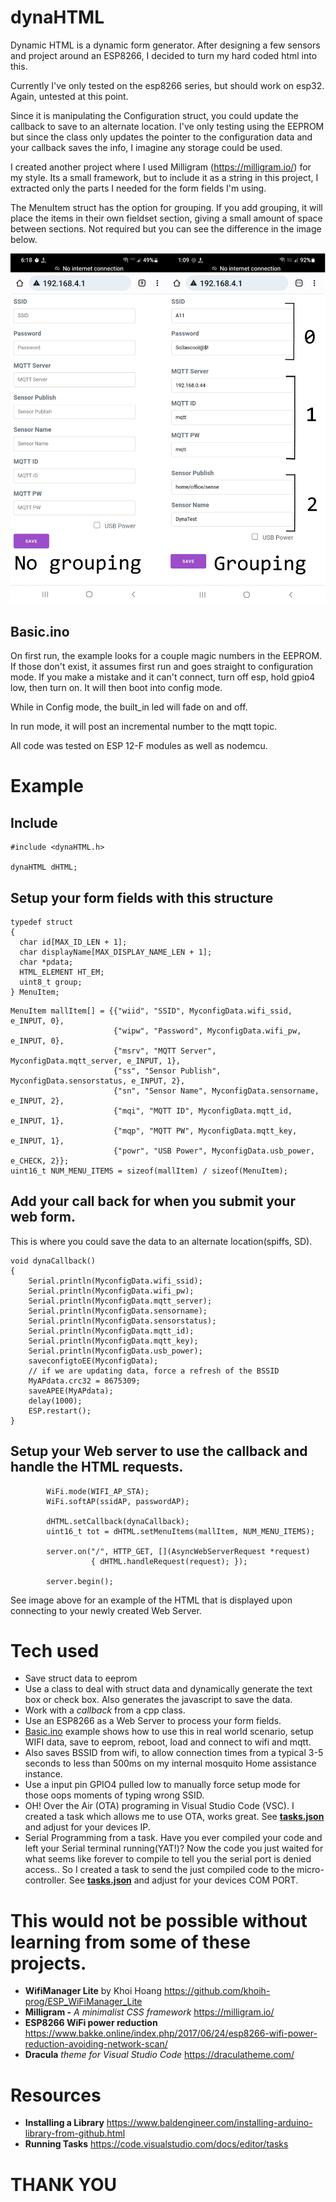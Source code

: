 # dynaHTML

Dynamic HTML is a dynamic form generator. After designing a few sensors and project around an ESP8266, I decided to turn my hard coded html into this.

Currently I've only tested on the esp8266 series, but should work on esp32. Again, untested at this point.

Since it is manipulating the Configuration struct, you could update the callback to save to an alternate location. I've only testing using the EEPROM but since the class only updates the pointer to the configuration data and your callback saves the info, I imagine any storage could be used.

I created another project where I used Milligram (https://milligram.io/) for my style. Its a small framework, but to include it as a string in this project, I extracted only the parts I needed for the form fields I'm using.

The MenuItem struct has the option for grouping. If you add grouping, it will place the items in their own fieldset section, giving a small amount of space between sections. Not required but you can see the difference in the image below.

![Grouping](./assets/dynaHTML_grouping.png)

## Basic.ino

On first run, the example looks for a couple magic numbers in the EEPROM. If those don't exist, it assumes first run and goes straight to configuration mode. If you make a mistake and it can't connect, turn off esp, hold gpio4 low, then turn on. It will then boot into config mode.

While in Config mode, the built_in led will fade on and off.

In run mode, it will post an incremental number to the mqtt topic.

All code was tested on ESP 12-F modules as well as nodemcu.

# Example

## Include

```
#include <dynaHTML.h>

dynaHTML dHTML;
```

## Setup your form fields with this structure

```
typedef struct
{
  char id[MAX_ID_LEN + 1];
  char displayName[MAX_DISPLAY_NAME_LEN + 1];
  char *pdata;
  HTML_ELEMENT HT_EM;
  uint8_t group;
} MenuItem;
```

```
MenuItem mallItem[] = {{"wiid", "SSID", MyconfigData.wifi_ssid, e_INPUT, 0},
                       {"wipw", "Password", MyconfigData.wifi_pw, e_INPUT, 0},
                       {"msrv", "MQTT Server", MyconfigData.mqtt_server, e_INPUT, 1},
                       {"ss", "Sensor Publish", MyconfigData.sensorstatus, e_INPUT, 2},
                       {"sn", "Sensor Name", MyconfigData.sensorname, e_INPUT, 2},
                       {"mqi", "MQTT ID", MyconfigData.mqtt_id, e_INPUT, 1},
                       {"mqp", "MQTT PW", MyconfigData.mqtt_key, e_INPUT, 1},
                       {"powr", "USB Power", MyconfigData.usb_power, e_CHECK, 2}};
uint16_t NUM_MENU_ITEMS = sizeof(mallItem) / sizeof(MenuItem);
```

## Add your call back for when you submit your web form.

This is where you could save the data to an alternate location(spiffs, SD).

```
void dynaCallback()
{
    Serial.println(MyconfigData.wifi_ssid);
    Serial.println(MyconfigData.wifi_pw);
    Serial.println(MyconfigData.mqtt_server);
    Serial.println(MyconfigData.sensorname);
    Serial.println(MyconfigData.sensorstatus);
    Serial.println(MyconfigData.mqtt_id);
    Serial.println(MyconfigData.mqtt_key);
    Serial.println(MyconfigData.usb_power);
    saveconfigtoEE(MyconfigData);
    // if we are updating data, force a refresh of the BSSID
    MyAPdata.crc32 = 8675309;
    saveAPEE(MyAPdata);
    delay(1000);
    ESP.restart();
}
```

## Setup your Web server to use the callback and handle the HTML requests.

```
        WiFi.mode(WIFI_AP_STA);
        WiFi.softAP(ssidAP, passwordAP);

        dHTML.setCallback(dynaCallback);
        uint16_t tot = dHTML.setMenuItems(mallItem, NUM_MENU_ITEMS);

        server.on("/", HTTP_GET, [](AsyncWebServerRequest *request)
                  { dHTML.handleRequest(request); });

        server.begin();
```

See image above for an example of the HTML that is displayed upon connecting to your newly created Web Server.

# Tech used

- Save struct data to eeprom
- Use a class to deal with struct data and dynamically generate the text box or check box. Also generates the javascript to save the data.
- Work with a _callback_ from a cpp class.
- Use an ESP8266 as a Web Server to process your form fields.
- [Basic.ino](./examples/Basic/Basic.ino) example shows how to use this in real world scenario, setup WIFI data, save to eeprom, reboot, load and connect to wifi and mqtt.
- Also saves BSSID from wifi, to allow connection times from a typical 3-5 seconds to less than 500ms on my internal mosquito Home assistance instance.
- Use a input pin GPIO4 pulled low to manually force setup mode for those oops moments of typing wrong SSID.
- OH! Over the Air (OTA) programing in Visual Studio Code (VSC). I created a task which allows me to use OTA, works great. See **[tasks.json](./.vscode/tasks.json)** and adjust for your devices IP.
- Serial Programming from a task. Have you ever compiled your code and left your Serial terminal running(YAT!)? Now the code you just waited for what seems like forever to compile to tell you the serial port is denied access.. So I created a task to send the just compiled code to the micro-controller. See **[tasks.json](./.vscode/tasks.json)** and adjust for your devices COM PORT.

# This would not be possible without learning from some of these projects.

- **WifiManager Lite** by Khoi Hoang https://github.com/khoih-prog/ESP_WiFiManager_Lite
- **Milligram -** _A minimalist CSS framework_ https://milligram.io/
- **ESP8266 WiFi power reduction** https://www.bakke.online/index.php/2017/06/24/esp8266-wifi-power-reduction-avoiding-network-scan/
- **Dracula** _theme for Visual Studio Code_ https://draculatheme.com/

# Resources

- **Installing a Library** https://www.baldengineer.com/installing-arduino-library-from-github.html
- **Running Tasks** https://code.visualstudio.com/docs/editor/tasks

# THANK YOU
